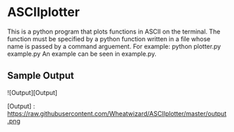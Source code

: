 # ASCIIplotter
This is a python program that plots functions in ASCII on the terminal.
The function must be specified by a python function written in a file whose name is passed by a command arguement.  For example:
    python plotter.py example.py
An example can be seen in example.py. 

## Sample Output

![Output][Output]

 [Output] : https://raw.githubusercontent.com/Wheatwizard/ASCIIplotter/master/output.png
